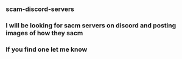 ### scam-discord-servers
### I will be looking for sacm servers on discord and posting images of how they sacm 
### If you find one let me know 
